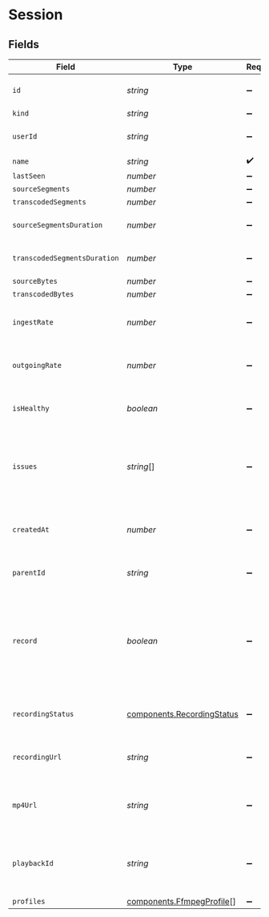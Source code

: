 # Session


## Fields

| Field                                                                                                                        | Type                                                                                                                         | Required                                                                                                                     | Description                                                                                                                  | Example                                                                                                                      |
| ---------------------------------------------------------------------------------------------------------------------------- | ---------------------------------------------------------------------------------------------------------------------------- | ---------------------------------------------------------------------------------------------------------------------------- | ---------------------------------------------------------------------------------------------------------------------------- | ---------------------------------------------------------------------------------------------------------------------------- |
| `id`                                                                                                                         | *string*                                                                                                                     | :heavy_minus_sign:                                                                                                           | N/A                                                                                                                          | de7818e7-610a-4057-8f6f-b785dc1e6f88                                                                                         |
| `kind`                                                                                                                       | *string*                                                                                                                     | :heavy_minus_sign:                                                                                                           | N/A                                                                                                                          | stream                                                                                                                       |
| `userId`                                                                                                                     | *string*                                                                                                                     | :heavy_minus_sign:                                                                                                           | N/A                                                                                                                          | 66E2161C-7670-4D05-B71D-DA2D6979556F                                                                                         |
| `name`                                                                                                                       | *string*                                                                                                                     | :heavy_check_mark:                                                                                                           | N/A                                                                                                                          | test_session                                                                                                                 |
| `lastSeen`                                                                                                                   | *number*                                                                                                                     | :heavy_minus_sign:                                                                                                           | N/A                                                                                                                          | 1587667174725                                                                                                                |
| `sourceSegments`                                                                                                             | *number*                                                                                                                     | :heavy_minus_sign:                                                                                                           | N/A                                                                                                                          | 1                                                                                                                            |
| `transcodedSegments`                                                                                                         | *number*                                                                                                                     | :heavy_minus_sign:                                                                                                           | N/A                                                                                                                          | 2                                                                                                                            |
| `sourceSegmentsDuration`                                                                                                     | *number*                                                                                                                     | :heavy_minus_sign:                                                                                                           | Duration of all the source segments, sec                                                                                     | 1                                                                                                                            |
| `transcodedSegmentsDuration`                                                                                                 | *number*                                                                                                                     | :heavy_minus_sign:                                                                                                           | Duration of all the transcoded segments, sec                                                                                 | 2                                                                                                                            |
| `sourceBytes`                                                                                                                | *number*                                                                                                                     | :heavy_minus_sign:                                                                                                           | N/A                                                                                                                          | 1                                                                                                                            |
| `transcodedBytes`                                                                                                            | *number*                                                                                                                     | :heavy_minus_sign:                                                                                                           | N/A                                                                                                                          | 2                                                                                                                            |
| `ingestRate`                                                                                                                 | *number*                                                                                                                     | :heavy_minus_sign:                                                                                                           | Rate at which sourceBytes increases (bytes/second)                                                                           | 1                                                                                                                            |
| `outgoingRate`                                                                                                               | *number*                                                                                                                     | :heavy_minus_sign:                                                                                                           | Rate at which transcodedBytes increases (bytes/second)                                                                       | 2                                                                                                                            |
| `isHealthy`                                                                                                                  | *boolean*                                                                                                                    | :heavy_minus_sign:                                                                                                           | Indicates whether the stream is healthy or not.                                                                              |                                                                                                                              |
| `issues`                                                                                                                     | *string*[]                                                                                                                   | :heavy_minus_sign:                                                                                                           | A string array of human-readable errors describing issues affecting the stream, if any.                                      |                                                                                                                              |
| `createdAt`                                                                                                                  | *number*                                                                                                                     | :heavy_minus_sign:                                                                                                           | Timestamp (in milliseconds) at which stream object was created                                                               | 1587667174725                                                                                                                |
| `parentId`                                                                                                                   | *string*                                                                                                                     | :heavy_minus_sign:                                                                                                           | Points to parent stream object                                                                                               | de7818e7-610a-4057-8f6f-b785dc1e6f88                                                                                         |
| `record`                                                                                                                     | *boolean*                                                                                                                    | :heavy_minus_sign:                                                                                                           | Whether the stream should be recorded. Uses default settings. For more customization, create and configure an object store.<br/> | false                                                                                                                        |
| `recordingStatus`                                                                                                            | [components.RecordingStatus](../../models/components/recordingstatus.md)                                                     | :heavy_minus_sign:                                                                                                           | The status of the recording process of this stream session.                                                                  |                                                                                                                              |
| `recordingUrl`                                                                                                               | *string*                                                                                                                     | :heavy_minus_sign:                                                                                                           | URL for accessing the recording of this stream session.                                                                      |                                                                                                                              |
| `mp4Url`                                                                                                                     | *string*                                                                                                                     | :heavy_minus_sign:                                                                                                           | The URL for the stream session recording packaged in an MP4.                                                                 |                                                                                                                              |
| `playbackId`                                                                                                                 | *string*                                                                                                                     | :heavy_minus_sign:                                                                                                           | The playback ID to use with the Playback Info endpoint to retrieve playback URLs.                                            | eaw4nk06ts2d0mzb                                                                                                             |
| `profiles`                                                                                                                   | [components.FfmpegProfile](../../models/components/ffmpegprofile.md)[]                                                       | :heavy_minus_sign:                                                                                                           | N/A                                                                                                                          |                                                                                                                              |